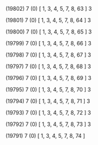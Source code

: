 (19802) 7 (0) [ 1, 3, 4, 5, 7, 8, 63 ] 3 


(19801) 7 (0) [ 1, 3, 4, 5, 7, 8, 64 ] 3 


(19800) 7 (0) [ 1, 3, 4, 5, 7, 8, 65 ] 3 


(19799) 7 (0) [ 1, 3, 4, 5, 7, 8, 66 ] 3 


(19798) 7 (0) [ 1, 3, 4, 5, 7, 8, 67 ] 3 


(19797) 7 (0) [ 1, 3, 4, 5, 7, 8, 68 ] 3 


(19796) 7 (0) [ 1, 3, 4, 5, 7, 8, 69 ] 3 


(19795) 7 (0) [ 1, 3, 4, 5, 7, 8, 70 ] 3 


(19794) 7 (0) [ 1, 3, 4, 5, 7, 8, 71 ] 3 


(19793) 7 (0) [ 1, 3, 4, 5, 7, 8, 72 ] 3 


(19792) 7 (0) [ 1, 3, 4, 5, 7, 8, 73 ] 3 


(19791) 7 (0) [ 1, 3, 4, 5, 7, 8, 74 ]  


